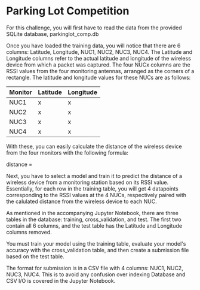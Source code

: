 # Parking Lot Competition

For this challenge, you will first have to read the data from the provided SQLite database, parkinglot_comp.db

Once you have loaded the training data, you will notice that there are 6 columns: Latitude, Longitude, NUC1, NUC2, NUC3, NUC4.
The Latitude and Longitude columns refer to the actual latitude and longitude of the wireless device from which a packet was captured.
The four NUCx columns are the RSSI values from the four monitoring antennas, arranged as the corners of a rectangle.
The latitude and longitude values for these NUCs are as follows:

| Monitor | Latitude | Longitude |
|------|---|---|
| NUC1 | x | x |
| NUC2 | x | x |
| NUC3 | x | x |
| NUC4 | x | x |

With these, you can easily calculate the distance of the wireless device from the four monitors with the following formula:

distance = 

Next, you have to select a model and train it to predict the distance of a wireless device from a monitoring station based on its RSSI value.
Essentially, for each row in the training table, you will get 4 datapoints corresponding to the RSSI values at the 4 NUCs, respectively paired with the calulated distance from the wireless device to each NUC.

As mentioned in the accompanying Jupyter Notebook, there are three tables in the database: training, cross_validation, and test.
The first two contain all 6 columns, and the test table has the Latitude and Longitude columns removed.

You must train your model using the training table, evaluate your model's accuracy with the cross_validation table, and then create a submission file based on the test table.

The format for submission is in a CSV file with 4 columns: NUC1, NUC2, NUC3, NUC4.
This is to avoid any confusion over indexing
Database and CSV I/O is covered in the Jupyter Notebook.
